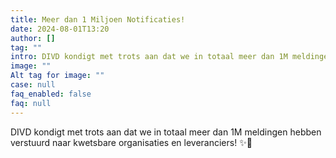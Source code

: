 ```yaml
---
title: Meer dan 1 Miljoen Notificaties!
date: 2024-08-01T13:20
author: []
tag: ""
intro: DIVD kondigt met trots aan dat we in totaal meer dan 1M meldingen hebben verstuurd naar kwetsbare organisaties en leveranciers! ✨🎉
image: ""
Alt tag for image: ""
case: null
faq_enabled: false
faq: null
---
```

DIVD kondigt met trots aan dat we in totaal meer dan 1M meldingen hebben verstuurd naar kwetsbare organisaties en leveranciers! ✨🎉

